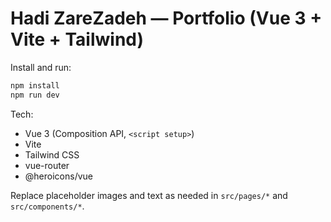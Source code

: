# Hadi ZareZadeh — Portfolio (Vue 3 + Vite + Tailwind)

Install and run:

```bash
npm install
npm run dev
```

Tech:
- Vue 3 (Composition API, `<script setup>`)
- Vite
- Tailwind CSS
- vue-router
- @heroicons/vue

Replace placeholder images and text as needed in `src/pages/*` and `src/components/*`.


